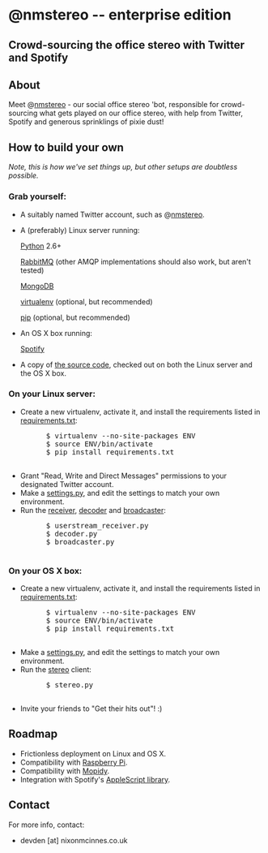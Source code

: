 # @nmstereo -- enterprise edition

## Crowd-sourcing the office stereo with Twitter and Spotify

## About

Meet @[nmstereo](http://twitter.com/nmstereo) - our social office stereo 'bot,
 responsible for crowd-sourcing what gets played on our office stereo, with
 help from Twitter, Spotify and generous sprinklings of pixie dust!

## How to build your own

_Note, this is how we've set things up, but other setups are doubtless possible._

### Grab yourself:

* A suitably named Twitter account, such as @[nmstereo](http://twitter.com/nmstereo).
* A (preferably) Linux server running: 
    
    [Python](http://www.python.org/) 2.6+
    
    [RabbitMQ](http://www.rabbitmq.com/) (other AMQP implementations should also work, but aren't tested)
    
    [MongoDB](http://www.mongodb.org/)
    
    [virtualenv](http://www.virtualenv.org/) (optional, but recommended)
    
    [pip](http://www.pip-installer.org/) (optional, but recommended)
    
* An OS X box running:
    
    [Spotify](http://www.spotify.com/)
    
* A copy of [the source code](https://github.com/nixmc/nmstereo-enterprise-edition), checked out on both the Linux server and the OS X box.

### On your Linux server:

* Create a new virtualenv, activate it, and install the requirements listed in [requirements.txt](https://github.com/nixmc/nmstereo-enterprise-edition/blob/master/requirements.txt):
    <pre>
        $ virtualenv --no-site-packages ENV
        $ source ENV/bin/activate
        $ pip install requirements.txt
    </pre>
* Grant "Read, Write and Direct Messages" permissions to your designated Twitter account. 
* Make a [settings.py](https://github.com/nixmc/nmstereo-enterprise-edition/blob/master/src/settings.example.py), and edit the settings to match your own environment.
* Run the [receiver](https://github.com/nixmc/nmstereo-enterprise-edition/blob/master/src/userstream_receiver.py), [decoder](https://github.com/nixmc/nmstereo-enterprise-edition/blob/master/src/decoder.py) and [broadcaster](https://github.com/nixmc/nmstereo-enterprise-edition/blob/master/src/broadcaster.py):
    <pre>
        $ userstream_receiver.py
        $ decoder.py
        $ broadcaster.py
    </pre>

### On your OS X box:

* Create a new virtualenv, activate it, and install the requirements listed in [requirements.txt](https://github.com/nixmc/nmstereo-enterprise-edition/blob/master/requirements.txt):
    <pre>
        $ virtualenv --no-site-packages ENV
        $ source ENV/bin/activate
        $ pip install requirements.txt
    </pre>
* Make a [settings.py](https://github.com/nixmc/nmstereo-enterprise-edition/blob/master/src/settings.example.py), and edit the settings to match your own environment.
* Run the [stereo](https://github.com/nixmc/nmstereo-enterprise-edition/blob/master/src/stereo.py) client:
    <pre>
        $ stereo.py
    </pre>
* Invite your friends to "Get their hits out"! :)

## Roadmap

* Frictionless deployment on Linux and OS X.
* Compatibility with [Raspberry Pi](http://www.raspberrypi.org/).
* Compatibility with [Mopidy](https://github.com/mopidy/mopidy).
* Integration with Spotify's [AppleScript library](http://developer.spotify.com/blog/archives/2011/05/27/spotify-051-for-mac-%E2%80%94-now-with-applescript-support/).

## Contact

For more info, contact:

* devden [at] nixonmcinnes.co.uk